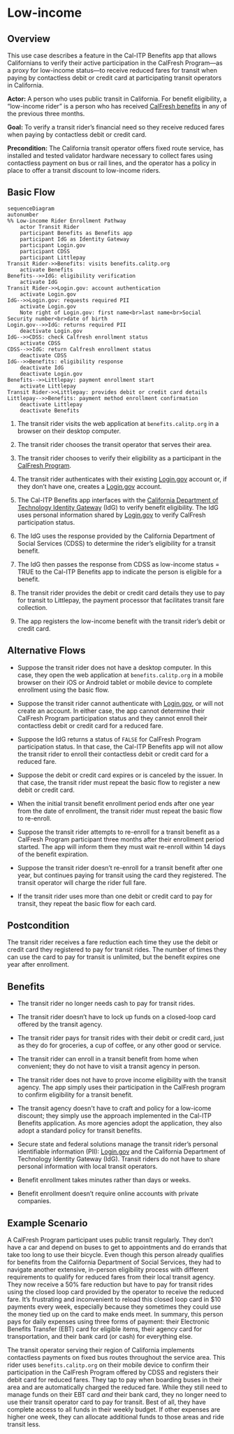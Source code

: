 # Low-income

## Overview

This use case describes a feature in the Cal-ITP Benefits app that allows Californians to verify their active participation in the CalFresh Program—as a proxy for low-income status—to receive reduced fares for transit when paying by contactless debit or credit card at participating transit operators in California.

**Actor:** A person who uses public transit in California. For benefit eligibility, a “low-income rider” is a person who has received [CalFresh benefits](https://www.cdss.ca.gov/food-nutrition/calfresh) in any of the previous three months.

**Goal:** To verify a transit rider’s financial need so they receive reduced fares when paying by contactless debit or credit card.

**Precondition:** The California transit operator offers fixed route service, has installed and tested validator hardware necessary to collect fares using contactless payment on bus or rail lines, and the operator has a policy in place to offer a transit discount to low-income riders.

## Basic Flow
```mermaid
sequenceDiagram
autonumber
%% Low-income Rider Enrollment Pathway
    actor Transit Rider
    participant Benefits as Benefits app
    participant IdG as Identity Gateway
    participant Login.gov
    participant CDSS
    participant Littlepay
Transit Rider->>Benefits: visits benefits.calitp.org
    activate Benefits
Benefits-->>IdG: eligibility verification
    activate IdG
Transit Rider->>Login.gov: account authentication
    activate Login.gov
IdG-->>Login.gov: requests required PII
    activate Login.gov
    Note right of Login.gov: first name<br>last name<br>Social Security number<br>date of birth
Login.gov-->>IdG: returns required PII
    deactivate Login.gov
IdG-->>CDSS: check Calfresh enrollment status
    activate CDSS
CDSS-->>IdG: return Calfresh enrollment status
    deactivate CDSS
IdG-->>Benefits: eligibility response
    deactivate IdG
    deactivate Login.gov
Benefits-->>Littlepay: payment enrollment start
    activate Littlepay
Transit Rider->>Littlepay: provides debit or credit card details
Littlepay-->>Benefits: payment method enrollment confirmation
    deactivate Littlepay
    deactivate Benefits
```
1. The transit rider visits the web application at `benefits.calitp.org` in a browser on their desktop computer.

2. The transit rider chooses the transit operator that serves their area.

3. The transit rider chooses to verify their eligibility as a participant in the [CalFresh Program](https://www.cdss.ca.gov/food-nutrition/calfresh).

4. The transit rider authenticates with their existing [Login.gov](Login.gov) account or, if they don’t have one, creates a [Login.gov](Login.gov) account.

5. The Cal-ITP Benefits app interfaces with the [California Department of Technology Identity Gateway](https://digitalidstrategy.cdt.ca.gov/primary-elements.html) (IdG) to verify benefit eligibility. The IdG uses personal information shared by [Login.gov](Login.gov) to verify CalFresh participation status.

6. The IdG uses the response provided by the California Department of Social Services (CDSS) to determine the rider’s eligibility for a transit benefit.

7. The IdG then passes the response from CDSS as low-income status = TRUE to the Cal-ITP Benefits app to indicate the person is eligible for a benefit.

8. The transit rider provides the debit or credit card details they use to pay for transit to Littlepay, the payment processor that facilitates transit fare collection.

9. The app registers the low-income benefit with the transit rider’s debit or credit card.

## Alternative Flows

- Suppose the transit rider does not have a desktop computer. In this case, they open the web application at `benefits.calitp.org` in a mobile browser on their iOS or Android tablet or mobile device to complete enrollment using the basic flow.

- Suppose the transit rider cannot authenticate with [Login.gov](Login.gov), or will not create an account. In either case, the app cannot determine their CalFresh Program participation status and they cannot enroll their contactless debit or credit card for a reduced fare.

- Suppose the IdG returns a status of `FALSE` for CalFresh Program participation status. In that case, the Cal-ITP Benefits app will not allow the transit rider to enroll their contactless debit or credit card for a reduced fare.

- Suppose the debit or credit card expires or is canceled by the issuer. In that case, the transit rider must repeat the basic flow to register a new debit or credit card.

- When the initial transit benefit enrollment period ends after one year from the date of enrollment, the transit rider must repeat the basic flow to re-enroll.

- Suppose the transit rider attempts to re-enroll for a transit benefit as a CalFresh Program participant three months after their enrollment period started. The app will inform them they must wait re-enroll within 14 days of the benefit expiration.

- Suppose the transit rider doesn’t re-enroll for a transit benefit after one year, but continues paying for transit using the card they registered. The transit operator will charge the rider full fare.

- If the transit rider uses more than one debit or credit card to pay for transit, they repeat the basic flow for each card.

## Postcondition

The transit rider receives a fare reduction each time they use the debit or credit card they registered to pay for transit rides. The number of times they can use the card to pay for transit is unlimited, but the benefit expires one year after enrollment.

## Benefits

- The transit rider no longer needs cash to pay for transit rides.

- The transit rider doesn’t have to lock up funds on a closed-loop card offered by the transit agency.

- The transit rider pays for transit rides with their debit or credit card, just as they do for groceries, a cup of coffee, or any other good or service.

- The transit rider can enroll in a transit benefit from home when convenient; they do not have to visit a transit agency in person.

- The transit rider does not have to prove income eligibility with the transit agency. The app simply uses their participation in the CalFresh program to confirm eligibility for a transit benefit.

- The transit agency doesn't have to craft and policy for a low-icome discount; they simply use the approach implemented in the Cal-ITP Benefits application. As more agencies adopt the application, they also adopt a standard policy for transit benefits.

- Secure state and federal solutions manage the transit rider’s personal identifiable information (PII): [Login.gov](Login.gov) and the California Department of Technology Identity Gateway (IdG). Transit riders do not have to share personal information with local transit operators.

- Benefit enrollment takes minutes rather than days or weeks.

- Benefit enrollment doesn’t require online accounts with private companies.

## Example Scenario

A CalFresh Program participant uses public transit regularly. They don’t have a car and depend on buses to get to appointments and do errands that take too long to use their bicycle. Even though this person already qualifies for benefits from the California Department of Social Services, they had to navigate another extensive, in-person eligibility process with different requirements to qualify for reduced fares from their local transit agency. They now receive a 50% fare reduction but have to pay for transit rides using the closed loop card provided by the operator to receive the reduced fare. It’s frustrating and inconvenient to reload this closed loop card in $10 payments every week, especially because they sometimes they could use the money tied up on the card to make ends meet. In summary, this person pays for daily expenses using three forms of payment: their Electronic Benefits Transfer (EBT) card for eligible items, their agency card for transportation, and their bank card (or cash) for everything else.

The transit operator serving their region of California implements contactless payments on fixed bus routes throughout the service area. This rider uses `benefits.calitp.org` on their mobile device to confirm their participation in the CalFresh Program offered by CDSS and registers their debit card for reduced fares. They tap to pay when boarding buses in their area and are automatically charged the reduced fare. While they still need to manage funds on their EBT card *and* their bank card, they no longer need to use their transit operator card to pay for transit. Best of all, they have complete access to all funds in their weekly budget. If other expenses are higher one week, they can allocate additional funds to those areas and ride transit less.
